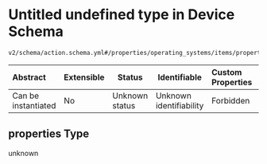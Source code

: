 # Untitled undefined type in Device Schema

```txt
v2/schema/action.schema.yml#/properties/operating_systems/items/properties/steps/items/properties/actions/items/oneOf/26/properties/core:manual_download/properties/file/properties
```




| Abstract            | Extensible | Status         | Identifiable            | Custom Properties | Additional Properties | Access Restrictions | Defined In                                                           |
| :------------------ | ---------- | -------------- | ----------------------- | :---------------- | --------------------- | ------------------- | -------------------------------------------------------------------- |
| Can be instantiated | No         | Unknown status | Unknown identifiability | Forbidden         | Allowed               | none                | [device.schema.json\*](../device.schema.json "open original schema") |

## properties Type

unknown
